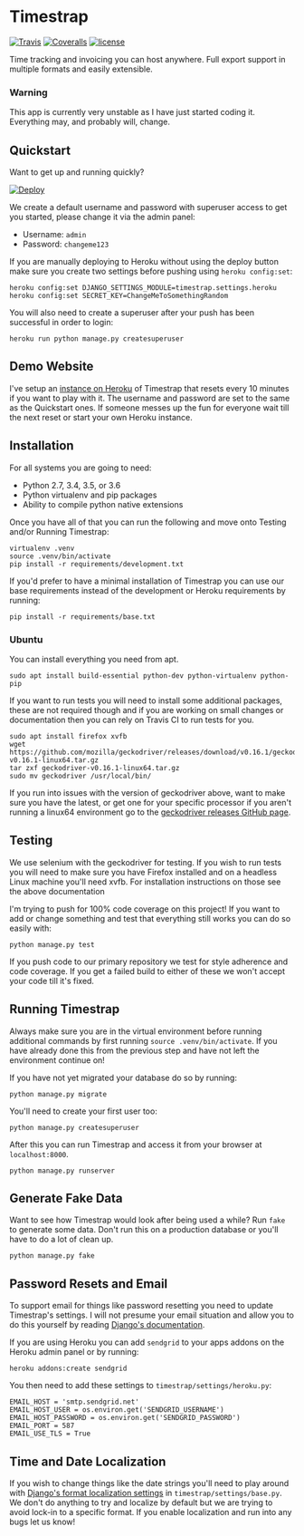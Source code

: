 # Timestrap

[![Travis](https://img.shields.io/travis/overshard/timestrap.svg?style=flat-square)](https://travis-ci.org/overshard/timestrap) [![Coveralls](https://img.shields.io/coveralls/overshard/timestrap.svg?style=flat-square)](https://coveralls.io/github/overshard/timestrap) [![license](https://img.shields.io/github/license/overshard/timestrap.svg?style=flat-square)](https://github.com/overshard/timestrap/blob/master/LICENSE.md)

Time tracking and invoicing you can host anywhere. Full export support in
multiple formats and easily extensible.


### Warning

This app is currently very unstable as I have just started coding it.
Everything may, and probably will, change.


## Quickstart

Want to get up and running quickly?

[![Deploy](https://www.herokucdn.com/deploy/button.svg)](https://heroku.com/deploy?template=https://github.com/overshard/timestrap)

We create a default username and password with superuser access to get you
started, please change it via the admin panel:

- Username: `admin`
- Password: `changeme123`

If you are manually deploying to Heroku without using the deploy button make
sure you create two settings before pushing using `heroku config:set`:

    heroku config:set DJANGO_SETTINGS_MODULE=timestrap.settings.heroku
    heroku config:set SECRET_KEY=ChangeMeToSomethingRandom

You will also need to create a superuser after your push has been successful in
order to login:

    heroku run python manage.py createsuperuser

## Demo Website

I've setup an [instance on Heroku](https://timestrap.herokuapp.com/) of
Timestrap that resets every 10 minutes if you want to play with it. The
username and password are set to the same as the Quickstart ones. If someone
messes up the fun for everyone wait till the next reset or start your own
Heroku instance.


## Installation

For all systems you are going to need:

- Python 2.7, 3.4, 3.5, or 3.6
- Python virtualenv and pip packages
- Ability to compile python native extensions

Once you have all of that you can run the following and move onto Testing
and/or Running Timestrap:

    virtualenv .venv
    source .venv/bin/activate
    pip install -r requirements/development.txt

If you'd prefer to have a minimal installation of Timestrap you can use our
base requirements instead of the development or Heroku requirements by running:

    pip install -r requirements/base.txt


### Ubuntu

You can install everything you need from apt.

    sudo apt install build-essential python-dev python-virtualenv python-pip

If you want to run tests you will need to install some additional packages,
these are not required though and if you are working on small changes or
documentation then you can rely on Travis CI to run tests for you.

    sudo apt install firefox xvfb
    wget https://github.com/mozilla/geckodriver/releases/download/v0.16.1/geckodriver-v0.16.1-linux64.tar.gz
    tar zxf geckodriver-v0.16.1-linux64.tar.gz
    sudo mv geckodriver /usr/local/bin/

If you run into issues with the version of geckodriver above, want to make
sure you have the latest, or get one for your specific processor if you aren't
running a linux64 environment go to the [geckodriver releases GitHub page](https://github.com/mozilla/geckodriver/releases).


## Testing

We use selenium with the geckodriver for testing. If you wish to run tests you
will need to make sure you have Firefox installed and on a headless Linux
machine you'll need xvfb. For installation instructions on those see the above
documentation

I'm trying to push for 100% code coverage on this project! If you want to add
or change something and test that everything still works you can do so easily
with:

    python manage.py test

If you push code to our primary repository we test for style adherence and code
coverage. If you get a failed build to either of these we won't accept your
code till it's fixed.


## Running Timestrap

Always make sure you are in the virtual environment before running additional
commands by first running `source .venv/bin/activate`. If you have already done
this from the previous step and have not left the environment continue on!

If you have not yet migrated your database do so by running:

    python manage.py migrate

You'll need to create your first user too:

    python manage.py createsuperuser

After this you can run Timestrap and access it from your browser at
`localhost:8000`.

    python manage.py runserver


## Generate Fake Data

Want to see how Timestrap would look after being used a while? Run `fake` to
generate some data. Don't run this on a production database or you'll have to
do a lot of clean up.

    python manage.py fake


## Password Resets and Email

To support email for things like password resetting you need to update
Timestrap's settings. I will not presume your email situation and allow you to
do this yourself by reading [Django's documentation](https://docs.djangoproject.com/en/1.11/ref/settings/#email-backend).

If you are using Heroku you can add `sendgrid` to your apps addons on the 
Heroku admin panel or by running:

    heroku addons:create sendgrid

You then need to add these settings to `timestrap/settings/heroku.py`:

    EMAIL_HOST = 'smtp.sendgrid.net'
    EMAIL_HOST_USER = os.environ.get('SENDGRID_USERNAME')
    EMAIL_HOST_PASSWORD = os.environ.get('SENDGRID_PASSWORD')
    EMAIL_PORT = 587
    EMAIL_USE_TLS = True


## Time and Date Localization

If you wish to change things like the date strings you'll need to play around
with [Django's format localization settings](https://docs.djangoproject.com/en/1.11/topics/i18n/formatting/#controlling-localization-in-templates)
in `timestrap/settings/base.py`. We don't do anything to try and localize by
default but we are trying to avoid lock-in to a specific format. If you enable
localization and run into any bugs let us know!
